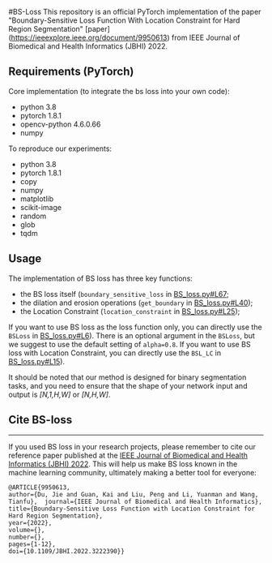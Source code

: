 #BS-Loss
This repository is an official PyTorch implementation of the paper "Boundary-Sensitive Loss Function With Location Constraint for Hard Region Segmentation" [paper] (https://ieeexplore.ieee.org/document/9950613) from IEEE Journal of Biomedical and Health Informatics (JBHI) 2022.
## Requirements (PyTorch)
Core implementation (to integrate the bs loss into your own code):

- python 3.8
- pytorch 1.8.1
- opencv-python 4.6.0.66
- numpy

To reproduce our experiments:

- python 3.8
- pytorch 1.8.1
- copy
- numpy
- matplotlib
- scikit-image
- random
- glob
- tqdm


## Usage
The implementation of BS loss has three key functions:

- the BS loss itself (`boundary_sensitive_loss` in [BS_loss.py#L67](https://github.com/dujie-szu/BS-Loss/blob/main/BS_loss.py#:~:text=(prediction%2C-,label%2C%20alpha,-%2C%20eps%3D));
- the dilation and erosion operations (`get_boundary` in [BS_loss.py#L40](https://github.com/dujie-szu/BS-Loss/blob/main/BS_loss.py#:~:text=GT%20and%20Pred-,def%20get_boundary,-(img)%3A));
- the Location Constraint (`location_constraint` in [BS_loss.py#L25](https://github.com/dujie-szu/BS-Loss/blob/main/BS_loss.py#:~:text=def%20location_constraint(-,prediction%2C,-label)%3A));

If you want to use BS loss as the loss function only, you can directly use the `BSLoss` in [BS_loss.py#L6](https://github.com/dujie-szu/BS-Loss/blob/main/BS_loss.py#:~:text=class%20BSLoss-,(_Loss,-)%3A)). There is an optional argument in the `BSLoss`, but we suggest to use the default setting of `alpha=0.8`. If you want to use BS loss with Location Constraint, you can directly use the `BSL_LC` in [BS_loss.py#L15](https://github.com/dujie-szu/BS-Loss/blob/main/BS_loss.py#:~:text=class-,BSL_LC(_Loss,-)%3A)).

It should be noted that our method is designed for binary segmentation tasks, and you need to ensure that the shape of your network input and output is *[N,1,H,W]* or *[N,H,W]*.

## Cite BS-loss
---------
If you used BS loss in your research projects, please remember to cite our reference paper published at the [IEEE Journal of Biomedical and Health Informatics (JBHI) 2022](https://ieeexplore.ieee.org/document/9950613/). This will help us make BS loss known in the machine learning community, ultimately making a better tool for everyone:
```
@ARTICLE{9950613,  
author={Du, Jie and Guan, Kai and Liu, Peng and Li, Yuanman and Wang, Tianfu},  journal={IEEE Journal of Biomedical and Health Informatics},   
title={Boundary-Sensitive Loss Function with Location Constraint for Hard Region Segmentation},   
year={2022},  
volume={},  
number={},  
pages={1-12},  
doi={10.1109/JBHI.2022.3222390}}
```
